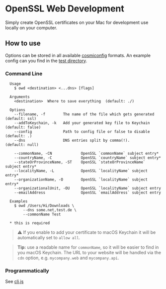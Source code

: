 # OpenSSL Web Development

Simply create OpenSSL certificates on your Mac for development use locally on
your computer.

## How to use

Options can be stored in all available
[cosmiconfig](https://www.npmjs.com/package/cosmiconfig) formats. An example
config can you find in the [test directory](./test/.opensslrc.yaml).

### Command Line

```shell
  Usage
    $ owd <destination> <...dns> [flags]

  Arguments
    <destination>  Where to save everything  (default: ./)

  Options
    --filename, -f        The name of the file which gets generated   (default: ssl)
    --addToKeychain, -k   Add your generated key file to Keychain     (default: false)
    --config              Path to config file or false to disable     (default: .)
    --dns                 DNS entries split by comma(!).              (default: null)

    --commonName, -CN             OpenSSL `commonName` subject entry*
    --countryName, -C             OpenSSL `countryName` subject entry*
    --stateOrProvinceName, -ST    OpenSSL `stateOrProvinceName` subject entry*
    --localityName, -L            OpenSSL `localityName` subject entry*
    --organizationName, -O        OpenSSL `localityName` subject entry*
    --organizationalUnit, -OU     OpenSSL `localityName` subject entry
    --emailAddress                OpenSSL `emailAddress` subject entry

  Examples
    $ owd /Users/Hi/Downloads \
        --dns some.net,test.de \
        --commonName Test

  * this is required
```

> ⚠️ If you enable to add your certificate to macOS Keychain it will be
> automatically set to `allow all`.

> **Tip:** use a readable name for `commonName`, so it will be easier to find in
> you macOS Keychain. The URL to your website will be handled via the `cdn`
> option, e.g. `mycompany.web` and `mycompany.api`.

### Programmatically

See [cli.js](./cli.js)
